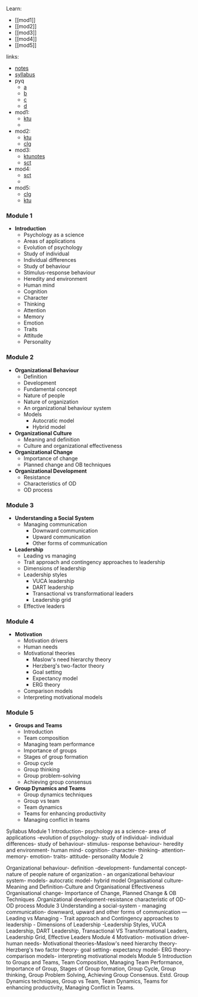 
Learn:
- [[mod1]]
- [[mod2]]
- [[mod3]]
- [[mod4]]
- [[mod5]]

links:
- [notes](https://drive.google.com/drive/u/1/folders/1WFSVUO-Kx6kZlsOiaYH0d0pgqB32JtFw)
- [syllabus](https://drive.google.com/file/d/1p_BmoNAKxbzO3hEqamkZmX4uXf9iadKA/view?usp=drive_link)
- pyq
	- [a](https://drive.google.com/file/d/1UCPb92nzmo028hQntLpIkQqQAuPKn4-G/view?usp=drive_link)
	- [b](https://drive.google.com/file/d/15oEVTvhyK4XXMdHg4uP56O0g3Gepi_dE/view?usp=drive_link)
	- [c](https://drive.google.com/file/d/1LD9EetzWL6GsmEx7BzTuphIJG4a-_std/view?usp=drive_link)
	- [d](https://drive.google.com/file/d/1bczArKzMCI_FRVgaIwhor-zbK6c3JZsA/view?usp=drive_link)
- mod1:
	- [ktu](https://drive.google.com/drive/u/1/folders/1_sOu9rRtPb7d28kO9hfSfhII7O8fMe10)
	- 
- mod2:
	- [ktu](https://drive.google.com/file/d/1NQke8q-dYYCUlqOvOnNtgzAKaeCcOYBw/view?usp=drive_link)
	- [clg](https://drive.google.com/file/d/19AFd71F6vP_Z7b4kel_oGGbtGb5ePW4w/view?usp=drive_link)
- mod3:
	- [ktunotes](https://drive.google.com/file/d/1u1f1aCqess1UhGRCfCKd2e6jqzdijW1i/view?usp=drive_link)
	- [sct](https://drive.google.com/file/d/1trMhtXLQZDCQm6SENJoY935ZT6wJasnG/view?usp=drive_link)
- mod4:
	- [sct](https://drive.google.com/file/d/1_WsWegPPB_Zy8SwLPdpsrbNVFm9alAFs/view?usp=drive_link)
	- 
- mod5:
	- [clg](https://docs.google.com/presentation/d/1_Gj7xxcH9PHxzIyXsqy-Ro9fSlVLVSRl/edit?usp=drive_link&ouid=117803036556437167034&rtpof=true&sd=true)
	- [ktu](https://drive.google.com/file/d/1BA2PNeKSWwP_mo-mTmYZBT6P_EFwQKAM/view)



### **Module 1**

- **Introduction**
    - Psychology as a science
    - Areas of applications
    - Evolution of psychology
    - Study of individual
    - Individual differences
    - Study of behaviour
    - Stimulus-response behaviour
    - Heredity and environment
    - Human mind
    - Cognition
    - Character
    - Thinking
    - Attention
    - Memory
    - Emotion
    - Traits
    - Attitude
    - Personality

### **Module 2**

- **Organizational Behaviour**
    - Definition
    - Development
    - Fundamental concept
    - Nature of people
    - Nature of organization
    - An organizational behaviour system
    - Models
        - Autocratic model
        - Hybrid model
- **Organizational Culture**
    - Meaning and definition
    - Culture and organizational effectiveness
- **Organizational Change**
    - Importance of change
    - Planned change and OB techniques
- **Organizational Development**
    - Resistance
    - Characteristics of OD
    - OD process

### **Module 3**

- **Understanding a Social System**
    - Managing communication
        - Downward communication
        - Upward communication
        - Other forms of communication
- **Leadership**
    - Leading vs managing
    - Trait approach and contingency approaches to leadership
    - Dimensions of leadership
    - Leadership styles
        - VUCA leadership
        - DART leadership
        - Transactional vs transformational leaders
        - Leadership grid
    - Effective leaders

### **Module 4**

- **Motivation**
    - Motivation drivers
    - Human needs
    - Motivational theories
        - Maslow's need hierarchy theory
        - Herzberg's two-factor theory
        - Goal setting
        - Expectancy model
        - ERG theory
    - Comparison models
    - Interpreting motivational models

### **Module 5**

- **Groups and Teams**
    - Introduction
    - Team composition
    - Managing team performance
    - Importance of groups
    - Stages of group formation
    - Group cycle
    - Group thinking
    - Group problem-solving
    - Achieving group consensus
- **Group Dynamics and Teams**
    - Group dynamics techniques
    - Group vs team
    - Team dynamics
    - Teams for enhancing productivity
    - Managing conflict in teams



Syllabus
Module 1
Introduction- psychology as a science- area of applications -evolution of psychology- study of individual- individual differences- study of behaviour- stimulus- response behaviour- heredity and environment- human mind- cognition- character- thinking- attention- memory- emotion- traits- attitude- personality
Module 2

Organizational behaviour- definition -development- fundamental concept- nature of people nature of organization - an organizational behaviour system- models- autocratic model- hybrid model Organisational culture-Meaning and Definition-Culture and Organisational Effectiveness Organisational change- Importance of Change, Planned Change & OB Techniques .Organizational development-resistance characteristic of OD-OD process
Module 3
Understanding a social-system - managing communication- downward, upward and other forms of communication
—
Leading vs Managing - Trait approach and Contingency approaches to leadership - Dimensions of Leadership -Leadership Styles, VUCA Leadership, DART Leadership, Transactional VS Transformational Leaders, Leadership Grid, Effective Leaders
Module 4
Motivation- motivation driver- human needs- Motivational theories-Maslow's need hierarchy theory- Herzberg's two factor theory- goal setting- expectancy model- ERG theory-comparison models- interpreting motivational models
Module 5
Introduction to Groups and Teams, Team Composition, Managing Team Performance, Importance of Group, Stages of Group formation, Group Cycle, Group thinking, Group Problem Solving, Achieving Group Consensus. Estd.
Group Dynamics techniques, Group vs Team, Team Dynamics, Teams for enhancing productivity, Managing Conflict in Teams.